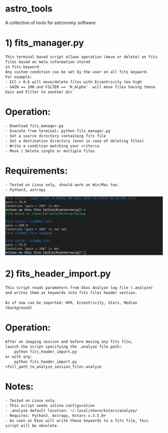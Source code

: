 # astro_tools
A collection of  tools for astronomy software

# 1) fits_manager.py
    This terminal based script allows operation (move or delete) on fits files based on meta-information stored 
    in fits keyword.
    Any custom condition can be set by the user on all fits keyword.
    For example:
    - ECC > 0.6 will move/delete files with Eccentricity too high
    - GAIN == 200 and FILTER == 'H_Alpha'  will move files having these Gain and Filter to another dir

# Operation:
    - Download fits_manager.py
    - Execute from terminal: python fits_manager.py
    - Set a source directory containing fits file
    - Set a destination directory (even in case of deleting files)
    - Write a condition matching your criteria
    - Move / Delete single or multiple files

# Requirements:
    - Tested on Linux only, should work on Win/Mac too.
    - Python3, astropy

![image 1](/documentation/fits_manager1.png?raw=true)

# 2) fits_header_import.py

    This script reads parameters from Ekos Analyze log file (.analyze)
    and writes them as keywords into fits files header section.

    As of now can be imported: HFR, Eccentricity, Stars, Median (background)
    
# Operation:
    After an imaging session and before moving any fits file,
    launch the script specifying the .analyze file path:
        python fits_header_import.py 
    or with arg:
        python fits_header_import.py <full_path_to_analyze_session_file>.analyze
    
# Notes:
    - Tested on Linux only.
    - This script needs inline configuration 
    - .analyze default location: ~/.local/share/kstars/analyze/
    - Requires: Python3, Astropy, Kstars v.3.5.0+ 
    - As soon as Ekos will write these keywords to a fits file, this
    script will be obsolete.
